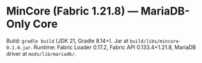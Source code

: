 # MinCore (Fabric 1.21.8) — MariaDB-Only Core

Build: `gradle build` (JDK 21, Gradle 8.14+). Jar at `build/libs/mincore-0.1.0.jar`.
Runtime: Fabric Loader 0.17.2, Fabric API 0.133.4+1.21.8, MariaDB driver at `mods/lib/mariadb/`.
